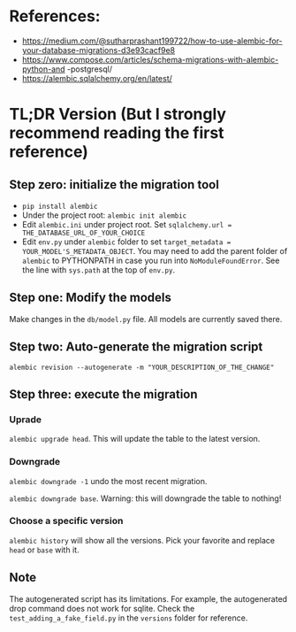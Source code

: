 # References:
- https://medium.com/@sutharprashant199722/how-to-use-alembic-for-your-database-migrations-d3e93cacf9e8
- https://www.compose.com/articles/schema-migrations-with-alembic-python-and
-postgresql/
- https://alembic.sqlalchemy.org/en/latest/

# TL;DR Version (But I strongly recommend reading the first reference)
## Step zero: initialize the migration tool
- `pip install alembic`
- Under the project root: `alembic init alembic`
- Edit `alembic.ini` under project root. Set `sqlalchemy.url =
THE_DATABASE_URL_OF_YOUR_CHOICE`
- Edit `env.py` under `alembic` folder to set `target_metadata =
YOUR_MODEL'S_METADATA_OBJECT`. You may need to add the parent folder of
`alembic` to PYTHONPATH in case you run into `NoModuleFoundError`. See the
line with `sys.path` at the top of `env.py`.

## Step one: Modify the models
Make changes in the `db/model.py` file. All models are currently saved there.

## Step two: Auto-generate the migration script
`alembic revision --autogenerate -m "YOUR_DESCRIPTION_OF_THE_CHANGE"`

## Step three: execute the migration
### Uprade
`alembic upgrade head`. This will update the table to the latest version.

### Downgrade
`alembic downgrade -1` undo the most recent migration.

`alembic downgrade base`. Warning: this will downgrade the table to nothing!

### Choose a specific version
`alembic history` will show all the versions. Pick your favorite and replace
 `head` or `base` with it.

## Note
The autogenerated script has its limitations. For example, the autogenerated
drop command does not work for sqlite. Check the `test_adding_a_fake_field.py`
in the `versions` folder for reference.